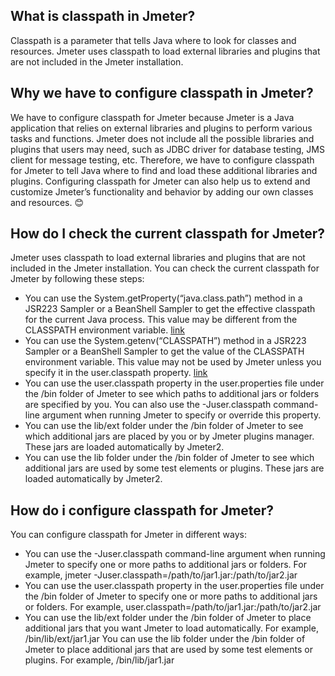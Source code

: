 ## What is classpath in Jmeter?

Classpath is a parameter that tells Java where to look for classes and resources. 
Jmeter uses classpath to load external libraries and plugins that are not included in the Jmeter installation. 

## Why we have to configure classpath in Jmeter?

We have to configure classpath for Jmeter because Jmeter is a Java application that relies on external libraries and plugins to perform various tasks and functions. 
Jmeter does not include all the possible libraries and plugins that users may need, such as JDBC driver for database testing, JMS client for message testing, etc. 
Therefore, we have to configure classpath for Jmeter to tell Java where to find and load these additional libraries and plugins. 
Configuring classpath for Jmeter can also help us to extend and customize Jmeter’s functionality and behavior by adding our own classes and resources. 😊

## How do I check the current classpath for Jmeter?

Jmeter uses classpath to load external libraries and plugins that are not included in the Jmeter installation. 
You can check the current classpath for Jmeter by following these steps:

- You can use the System.getProperty(“java.class.path”) method in a JSR223 Sampler or a BeanShell Sampler to get the effective classpath for the current Java process. 
This value may be different from the CLASSPATH environment variable. [link](https://stackoverflow.com/questions/13966824/how-do-i-check-path-and-classpath-environment-variables-from-java)
- You can use the System.getenv(“CLASSPATH”) method in a JSR223 Sampler or a BeanShell Sampler to get the value of the CLASSPATH environment variable. 
This value may not be used by Jmeter unless you specify it in the user.classpath property. [link](https://stackoverflow.com/questions/13966824/how-do-i-check-path-and-classpath-environment-variables-from-java)
- You can use the user.classpath property in the user.properties file under the /bin folder of Jmeter to see which paths to additional jars or folders are specified by you. You can also use the -Juser.classpath command-line argument when running Jmeter to specify or override this property.
- You can use the lib/ext folder under the /bin folder of Jmeter to see which additional jars are placed by you or by Jmeter plugins manager. These jars are loaded automatically by Jmeter2.
- You can use the lib folder under the /bin folder of Jmeter to see which additional jars are used by some test elements or plugins. These jars are loaded automatically by Jmeter2.

## How do i configure classpath for Jmeter?

You can configure classpath for Jmeter in different ways:

- You can use the -Juser.classpath command-line argument when running Jmeter to specify one or more paths to additional jars or folders. 
For example, jmeter -Juser.classpath=/path/to/jar1.jar:/path/to/jar2.jar
- You can use the user.classpath property in the user.properties file under the /bin folder of Jmeter to specify one or more paths to additional jars or folders. 
For example, user.classpath=/path/to/jar1.jar:/path/to/jar2.jar
- You can use the lib/ext folder under the /bin folder of Jmeter to place additional jars that you want Jmeter to load automatically. 
For example, /bin/lib/ext/jar1.jar
You can use the lib folder under the /bin folder of Jmeter to place additional jars that are used by some test elements or plugins. 
For example, /bin/lib/jar1.jar
